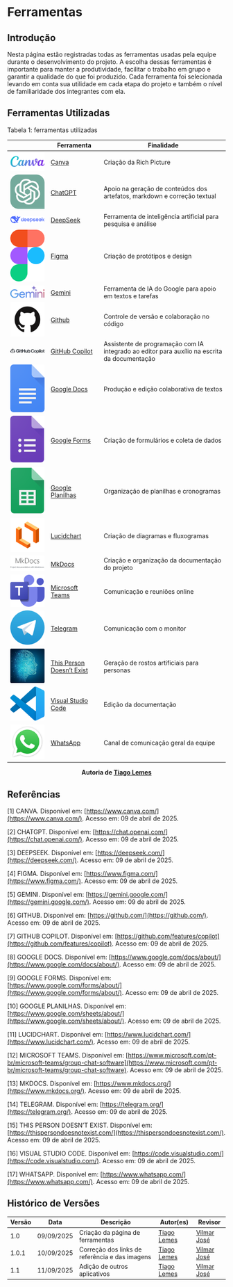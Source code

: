 # Ferramentas

## Introdução 
Nesta página estão registradas todas as ferramentas usadas pela equipe durante o desenvolvimento do projeto. A escolha dessas ferramentas é importante para manter a produtividade, facilitar o trabalho em grupo e garantir a qualidade do que foi produzido. Cada ferramenta foi selecionada levando em conta sua utilidade em cada etapa do projeto e também o nível de familiaridade dos integrantes com ela.

## Ferramentas Utilizadas
Tabela 1: ferramentas utilizadas 

|  | Ferramenta | Finalidade |
|--|------------|------------|
| ![Canva](../imagens/ferramentas/logoCanva.png) | [Canva](https://www.canva.com/) | Criação da Rich Picture |
| ![ChatGPT](../imagens/ferramentas/logoChat.png) | [ChatGPT](https://chat.openai.com/) | Apoio na geração de conteúdos dos artefatos, markdown e correção textual |
| ![DeepSeek](../imagens/ferramentas/logoDeepSeek.svg) | [DeepSeek](https://deepseek.com/) | Ferramenta de inteligência artificial para pesquisa e análise |
| ![Figma](../imagens/ferramentas/logoFigma.png) | [Figma](https://www.figma.com/) | Criação de protótipos e design |
| ![Gemini](../imagens/ferramentas/logoGemini.svg) | [Gemini](https://gemini.google.com/) | Ferramenta de IA do Google para apoio em textos e tarefas |
| ![Github](../imagens/ferramentas/logoGithub.png) | [Github](https://github.com/) | Controle de versão e colaboração no código |
| ![GitHubCopilot](../imagens/ferramentas/logoCopilot.svg) | [GitHub Copilot](https://github.com/features/copilot) | Assistente de programação com IA integrado ao editor para auxílio na escrita da documentação |
| ![Docs](../imagens/ferramentas/logoDocs.png) | [Google Docs](https://www.google.com/docs/about/) | Produção e edição colaborativa de textos |
| ![GoogleForms](../imagens/ferramentas/logoForms.svg) | [Google Forms](https://www.google.com/forms/about/) | Criação de formulários e coleta de dados |
| ![Planilhas](../imagens/ferramentas/logoPlanilhas.png) | [Google Planilhas](https://www.google.com/sheets/about/) | Organização de planilhas e cronogramas |
| ![Lucidchart](../imagens/ferramentas/logoLucidchart.png) | [Lucidchart](https://www.lucidchart.com/) | Criação de diagramas e fluxogramas |
| ![MkDocs](../imagens/ferramentas/logoMkDocs.png) | [MkDocs](https://www.mkdocs.org/) | Criação e organização da documentação do projeto |
| ![Teams](../imagens/ferramentas/logoTeams.png) | [Microsoft Teams](https://www.microsoft.com/pt-br/microsoft-teams/group-chat-software) | Comunicação e reuniões online |
| ![Telegram](../imagens/ferramentas/logoTelegram.png) | [Telegram](https://telegram.org/) | Comunicação com o monitor |
| ![ThisPersonDoesNotExist](../imagens/ferramentas/logoPerson.png) | [This Person Doesn’t Exist](https://thispersondoesnotexist.com/) | Geração de rostos artificiais para personas |
| ![VSCode](../imagens/ferramentas/logoVScode.png) | [Visual Studio Code](https://code.visualstudio.com/) | Edição da documentação |
| ![WhatsApp](../imagens/ferramentas/logoWhatsapp.png) | [WhatsApp](https://www.whatsapp.com/) | Canal de comunicação geral da equipe |


<div align="center"><strong>Autoria de <a href="https://github.com/TiagoTeixeira-2005">Tiago Lemes</a></strong></div>

## Referências  

[1] CANVA. Disponível em: [https://www.canva.com/](https://www.canva.com/). Acesso em: 09 de abril de 2025.  

[2] CHATGPT. Disponível em: [https://chat.openai.com/](https://chat.openai.com/). Acesso em: 09 de abril de 2025.  

[3] DEEPSEEK. Disponível em: [https://deepseek.com/](https://deepseek.com/). Acesso em: 09 de abril de 2025.  

[4] FIGMA. Disponível em: [https://www.figma.com/](https://www.figma.com/). Acesso em: 09 de abril de 2025.  

[5] GEMINI. Disponível em: [https://gemini.google.com/](https://gemini.google.com/). Acesso em: 09 de abril de 2025.  

[6] GITHUB. Disponível em: [https://github.com/](https://github.com/). Acesso em: 09 de abril de 2025.  

[7] GITHUB COPILOT. Disponível em: [https://github.com/features/copilot](https://github.com/features/copilot). Acesso em: 09 de abril de 2025.  

[8] GOOGLE DOCS. Disponível em: [https://www.google.com/docs/about/](https://www.google.com/docs/about/). Acesso em: 09 de abril de 2025.  

[9] GOOGLE FORMS. Disponível em: [https://www.google.com/forms/about/](https://www.google.com/forms/about/). Acesso em: 09 de abril de 2025.  

[10] GOOGLE PLANILHAS. Disponível em: [https://www.google.com/sheets/about/](https://www.google.com/sheets/about/). Acesso em: 09 de abril de 2025.  

[11] LUCIDCHART. Disponível em: [https://www.lucidchart.com/](https://www.lucidchart.com/). Acesso em: 09 de abril de 2025.  

[12] MICROSOFT TEAMS. Disponível em: [https://www.microsoft.com/pt-br/microsoft-teams/group-chat-software](https://www.microsoft.com/pt-br/microsoft-teams/group-chat-software). Acesso em: 09 de abril de 2025.  

[13] MKDOCS. Disponível em: [https://www.mkdocs.org/](https://www.mkdocs.org/). Acesso em: 09 de abril de 2025.  

[14] TELEGRAM. Disponível em: [https://telegram.org/](https://telegram.org/). Acesso em: 09 de abril de 2025.  

[15] THIS PERSON DOESN’T EXIST. Disponível em: [https://thispersondoesnotexist.com/](https://thispersondoesnotexist.com/). Acesso em: 09 de abril de 2025.  

[16] VISUAL STUDIO CODE. Disponível em: [https://code.visualstudio.com/](https://code.visualstudio.com/). Acesso em: 09 de abril de 2025.  

[17] WHATSAPP. Disponível em: [https://www.whatsapp.com/](https://www.whatsapp.com/). Acesso em: 09 de abril de 2025.   

## Histórico de Versões

| Versão | Data | Descrição | Autor(es) | Revisor |
| ---- | ----- | ----- | ---- | ----- | 
| 1.0 | 09/09/2025 | Criação da página de ferramentas | [Tiago Lemes](https://github.com/TiagoTeixeira-2005) | [Vilmar José](https://github.com/VilmarFagundes) |
| 1.0.1 | 10/09/2025 | Correção dos links de referência e das imagens | [Tiago Lemes](https://github.com/TiagoTeixeira-2005) | [Vilmar José](https://github.com/VilmarFagundes) |
| 1.1 | 11/09/2025 | Adição de outros aplicativos | [Tiago Lemes](https://github.com/TiagoTeixeira-2005) | [Vilmar José](https://github.com/VilmarFagundes) |